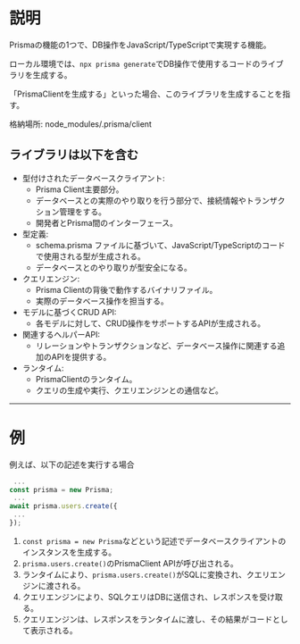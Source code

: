 # 説明
Prismaの機能の1つで、DB操作をJavaScript/TypeScriptで実現する機能。

ローカル環境では、`npx prisma generate`でDB操作で使用するコードのライブラリを生成する。

「PrismaClientを生成する」といった場合、このライブラリを生成することを指す。

格納場所: node_modules/.prisma/client

## ライブラリは以下を含む
 - 型付けされたデータベースクライアント:
   - Prisma Client主要部分。
   - データベースとの実際のやり取りを行う部分で、接続情報やトランザクション管理をする。
   - 開発者とPrisma間のインターフェース。
 - 型定義:
   - schema.prisma ファイルに基づいて、JavaScript/TypeScriptのコードで使用される型が生成される。
   - データベースとのやり取りが型安全になる。
 - クエリエンジン:
   - Prisma Clientの背後で動作するバイナリファイル。
   - 実際のデータベース操作を担当する。
 - モデルに基づくCRUD API:
   - 各モデルに対して、CRUD操作をサポートするAPIが生成される。
 - 関連するヘルパーAPI:
   - リレーションやトランザクションなど、データベース操作に関連する追加のAPIを提供する。
 - ランタイム:
   - PrismaClientのランタイム。
   - クエリの生成や実行、クエリエンジンとの通信など。

***
# 例
例えば、以下の記述を実行する場合
```javascript
 ...
const prisma = new Prisma;
 ...
await prisma.users.create({
 ...
});
```
1. `const prisma = new Prisma`などという記述でデータベースクライアントのインスタンスを生成する。
1. `prisma.users.create()`のPrismaClient APIが呼び出される。
2. ランタイムにより、`prisma.users.create()`がSQLに変換され、クエリエンジンに渡される。
3. クエリエンジンにより、SQLクエリはDBに送信され、レスポンスを受け取る。
4. クエリエンジンは、レスポンスをランタイムに渡し、その結果がコードとして表示される。



